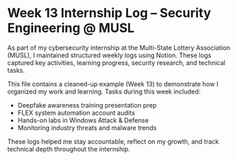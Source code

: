 # Week 13 Internship Log – Security Engineering @ MUSL

As part of my cybersecurity internship at the Multi-State Lottery Association (MUSL), I maintained structured weekly logs using Notion. These logs captured key activities, learning progress, security research, and technical tasks.

This file contains a cleaned-up example (Week 13) to demonstrate how I organized my work and learning. Tasks during this week included:

- Deepfake awareness training presentation prep
- FLEX system automation account audits
- Hands-on labs in Windows Attack & Defense
- Monitoring industry threats and malware trends

These logs helped me stay accountable, reflect on my growth, and track technical depth throughout the internship.
